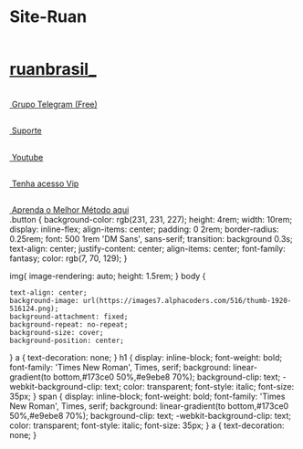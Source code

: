 # Site-Ruan
<!DOCTYPE html>
<div id="app">
<head>
    <meta charset="UTF-8">
    <meta name="viewport" content="width=device-width, initial-scale=1.0">
    <title>Site Ruan</title>
    <link rel="stylesheet" href="./style.css">
    </head>
    <body>
        <img src="./instagram.png" alt="">
    <a href="https://www.instagram.com/ruanbrasil__/" target="_blank"><h1><span>ruan</span>brasil_</h1></a>
    <main>
    <br>
    <a href="https://t.me/+zL5THDH3msE4Yjcx" class="button" target="_blank"><img src="./telegram.png" alt=""> Grupo Telegram (Free) <span></span></a>
    <h2></h2>
    <a href="https://api.whatsapp.com/send?phone=56966445221" class="button" target="_blank"><img src="./whatsapp.png" alt=""> Suporte</a>
    <h2></h2>
    <a href="https://youtube.com/channel/UCkMqy2igj-jaDkbPUCKBS_g" class="button" target="_blank"><img src="./youtube.png" alt=""> Youtube </a>
    <h2></h2>
    <a href="https://youtube.com/channel/UCkMqy2igj-jaDkbPUCKBS_g" class="button" target="_blank"><img src="./crown.png" alt=""> Tenha acesso Vip </a>
    <h2></h2>
    <a href="https://youtube.com/channel/UCkMqy2igj-jaDkbPUCKBS_g" class="button" target="_blank"><img src="./crescimento.png" alt=""> Aprenda o Melhor Método aqui</a>
    </div>
    </main>
    </body>
    </head>
.button {
    background-color: rgb(231, 231, 227);
    height: 4rem;
    width: 10rem;
    display: inline-flex;
    align-items: center;
    padding: 0 2rem;
    border-radius: 0.25rem;
    font: 500 1rem 'DM Sans', sans-serif;
    transition: background 0.3s;
    text-align: center;
    justify-content: center;
    align-items: center;
    font-family: fantasy;
    color: rgb(7, 70, 129);
 }

 img{
    image-rendering: auto;
    height: 1.5rem;
 }
body {

    text-align: center;
    background-image: url(https://images7.alphacoders.com/516/thumb-1920-516124.png);
    background-attachment: fixed;
    background-repeat: no-repeat;
    background-size: cover;
    background-position: center;
}
 a {
    text-decoration: none;
 }
h1 {
    display: inline-block;
    font-weight: bold;
    font-family: 'Times New Roman', Times, serif;
    background: linear-gradient(to bottom,#173ce0 50%,#e9ebe8 70%);
    background-clip: text;
    -webkit-background-clip: text;
    color: transparent;
    font-style: italic;
    font-size: 35px;
}
span {
    display: inline-block;
    font-weight: bold;
    font-family: 'Times New Roman', Times, serif;
    background: linear-gradient(to bottom,#173ce0  50%,#e9ebe8  70%);
    background-clip: text;
    -webkit-background-clip: text;
    color: transparent;
    font-style: italic;
    font-size: 35px;
}
a {
    text-decoration: none;
 }
 

